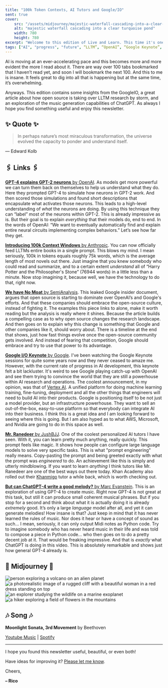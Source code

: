 ```yaml
---
title: "100k Token Contexts, AI Tutors and Google/IO"
sent: true
cover:
    src: "/assets/midjourney/majestic-waterfall-cascading-into-a-clear-turquoise-pond.webp"
    alt: "majestic waterfall cascading into a clear turquoise pond"
    width: 780
    height: 780
excerpt: "Welcome to this edition of Live and Learn. This time it's one of those editions, where the amount of things that have happened recently is simply incomprehensible.  I cut out so much that I would have liked to include in this edition… And still, this one grew beyond the 4-5 links that I try to set myself as a soft limit."
tags: ["AI", "progress", "future", “LLTM”, “OpenAI”, “Google Keynote”, “Google”, “Vertex AI”, “Anthropic”, “GPT-4”, “AI tutors”, “generative AI”]
---
```


AI is moving at an ever-accelerating pace and this becomes more and more evident the more I read about it. There are way over 100 tabs bookmarked that I haven’t read yet, and soon I will bookmark the next 100. And this to me is insane. It feels great to dig into all that is happening but at the same time, it’s overwhelming. 
 
Anyways. This edition contains some insights from the GoogleIO, a great article about how open source is taking over LLTM research by storm, and an exploration of the music generation capabilities of ChatGPT. As always I hope you find something useful and enjoy this newsletter.

## ✨ Quote ✨

> In perhaps nature’s most miraculous transformation, the universe evolved the capacity to ponder and understand itself. 

— Edward Kolb

## 🖇️ Links 🖇️

[**GPT-4 explains GPT-2 neurons** by OpenAI](https://openai.com/research/language-models-can-explain-neurons-in-language-models). As models get more powerful we can turn them back on themselves to help us understand what they do. Here they prompted GPT-4 to simulate how neurons in GPT-2 work. And then scored those simulations and found short descriptions that encapsulate what activates those neurons. This leads to a high-level understanding of *what* the neurons are doing. By using this technique they can “label” most of the neurons within GPT-2. This is already impressive as is. But their goal is to explain *everything* that their models do, end to end. In the words of OpenAI: “We want to eventually automatically find and explain entire neural circuits implementing complex behaviors.” Let’s see how far they get. 

[**Introducing 100k Context Windows** by Anthropic](https://www.anthropic.com/index/100k-context-windows). You can now officially feed LLTMs entire books in a single prompt. This blows my mind. I mean seriously, 100k in tokens equals roughly 75k words, which is the average length of most novels out there. Just imagine that you knew somebody who could read and summarize, and to a certain extent *understand* all of “Harry Potter and the Philosopher's Stone” (76944 words) in a little less than a minute. Now stop imagining it, because well, we have the technology to do that, right now.

[**We have No Moat** by SemiAnalysis](https://www.semianalysis.com/p/google-we-have-no-moat-and-neither). This leaked Google insider document, argues that open source is starting to dominate over OpenAI’s and Google's efforts. And that these companies should embrace the open-source culture, instead of fighting it. The examples this piece links to alone, make it worth reading but the analysis is really where it shines. Because the article builds a compelling case as to why open source changes the research landscape. And then goes on to explain why this change is something that Google and other companies like it, should worry about. There is a timeline at the end that shows, just how fast things evolve once the open-source community gets involved. And instead of fearing that competition, Google should embrace and try to use that power to its advantage.

[**Google I/O Keynote** by Google](https://youtu.be/cNfINi5CNbY). I've been watching the Google Keynote sessions for quite some years now and they never ceased to amaze me. However, with the current rate of progress in AI development, this keynote felt a bit lackluster. It's weird to see Google playing catch-up with OpenAI and see them trying to convince the world that they are still a powerhouse within AI research and operations. The coolest announcement, in my opinion, was that of [Vertex AI](https://cloud.google.com/blog/products/ai-machine-learning/google-cloud-launches-vertex-ai-unified-platform-for-mlops?hl=en). A unified platform for doing machine learning training, fine-tuning, deployment and all the other things that engineers will need to build AI into their products. Google is positioning itself to be not just a model provider, but an infrastructure powerhouse. They want to sell an out-of-the-box, easy-to-use platform so that everybody can integrate AI into their business. I think this is a great idea and I am looking forward to seeing where this is going. But I am also hyped as to what AWS, Microsoft, and Nvidia are going to do in this space as well.  

[**Mr. Ranedeer** by JushBJJ](https://github.com/JushBJJ/Mr.-Ranedeer-AI-Tutor). One of the coolest personalized AI tutors I have seen. With it, you can learn pretty much anything, really quickly. This prompt feels like magic. It shows how people can configure large language models to solve very specific tasks. This is what "prompt engineering" really means. Copy-pasting the prompt and being greeted exactly with what the prompt was *engineered* to do. An achievement like this is simply and utterly mindblowing. If you want to learn *anything* I think tutors like Mr. Ranedeer are one of the best ways out there today. Khan Academy also rolled out their [Khanmigo](https://www.khanacademy.org/khan-labs)  tutor a while back, which is worth checking out.

[**But can ChatGPT-4 write a good melody?** by Marc Evanstein](https://www.youtube.com/watch?v=d_7EsKcn8nw). This is an exploration of using GPT-4 to create music. Right now GPT-4 is not great at this task, but still it can produce small coherent musical phrases. But if you stop for a second and think about what it is actually doing it is already *extremely* good. It’s only a large *language* model after all, and yet it can generate melodies! How insane is that? Just keep in mind that it has never learned the rules of music. Nor does it hear or have a concept of sound as such... I mean, seriously, it can only output Midi notes as Python code. Try to imagine somebody who has never heard music in their life and was told to compose a piece in Python code... who then goes on to do a pretty decent job at it. That would be freaking impressive. And that is *exactly* what ChatGPT is doing in this video. This is absolutely remarkable and shows just how general GPT-4 already is.

## 🌌 Midjourney 🌌

![person exploring a volcano on an alien planet](/assets/midjourney/person-exploring-a-volcano-on-an-alien-planet.webp)
![a photorealistic image of a rugged cliff with a beautiful woman in a red dress standing on top](/assets/midjourney/a-photorealistic-image-of-a-rugged-cliff-with-a-beautiful-woman-in-a-red-dress-standing-on-top.webp)
![an explorer studying the wildlife on a marine exoplanet](/assets/midjourney/an-explorer-studying-the-wildlife-on-a-marine-exoplanet.webp)
![a hiker exploring a field of flowers in the mountains](/assets/midjourney/a-hiker-exploring-a-field-of-flowers-in-the-mountains.webp)



## 🎶 Song 🎶

**Moonlight Sonata, 3rd Movement** by Beethoven

[Youtube Music](https://music.youtube.com/watch?v=BV7RkEL6oRc) | [Spotify](https://open.spotify.com/track/6jBT9MBVjX4kZ68IV6wHnH) 

---

I hope you found this newsletter useful, beautiful, or even both!

Have ideas for improving it? [Please let me know](https://airtable.com/shro1VeyG4lkNXkx2). 

Cheers,

**– Rico**
